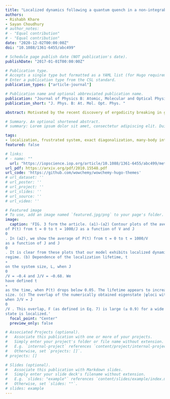 ```yaml
---
title: "Localized dynamics following a quantum quench in a non-integrable system: an example on the sawtooth ladder"
authors:
- Rishabh Khare
- Sayan Choudhury
# author_notes:
# - "Equal contribution"
# - "Equal contribution"
date: "2020-12-02T00:00:00Z"
doi: "10.1088/1361-6455/abc499"

# Schedule page publish date (NOT publication's date).
publishDate: "2017-01-01T00:00:00Z"

# Publication type.
# Accepts a single type but formatted as a YAML list (for Hugo requirements).
# Enter a publication type from the CSL standard.
publication_types: ["article-journal"]

# Publication name and optional abbreviated publication name.
publication: "Journal of Physics B: Atomic, Molecular and Optical Physics"
publication_short: "J. Phys. B: At. Mol. Opt. Phys. "

abstract: Motivated by the recent discovery of ergodicity breaking in geometrically frustrated systems, we study the quench dynamics of interacting hardcore bosons on a sawtooth ladder. We identify a set of initial states for which this system exhibits characteristic signatures of localization like initial state memory retention and slow growth of entanglement entropy for a wide parameter regime. Remarkably, this localization persists even when the many-body spectrum is thermalizing. We argue that the localized dynamics originates from an interaction induced quantum interference. Our results show that the sawtooth ladder can be a fertile platform for realizing non-equilibrium quantum states of matter.

# Summary. An optional shortened abstract.
# summary: Lorem ipsum dolor sit amet, consectetur adipiscing elit. Duis posuere tellus ac convallis placerat. Proin tincidunt magna sed ex sollicitudin condimentum.

tags:
- localization, frustrated system, exact diagonalization, many-body interaction
featured: false

# links:
# - name: ""
  url: "https://iopscience.iop.org/article/10.1088/1361-6455/abc499/meta"
url_pdf: https://arxiv.org/pdf/2010.15548.pdf
url_code: 'https://github.com/wowchemy/wowchemy-hugo-themes'
# url_dataset: ''
# url_poster: ''
# url_project: ''
# url_slides: ''
# url_source: ''
# url_video: ''

# Featured image
# To use, add an image named `featured.jpg/png` to your page's folder. 
image:
  caption: 'FIG. 3 form the article. (a1)-(a2) Contour plots of the average return probability, P(t), for the 12−site ladder. For (a1), we show the average
of P(t) from t = 0 to t = 1000/J as a function of V and J
0
. In (a2), we show the average of P(t) from t = 0 to t = 1000/V
as a function of J and J
0
. It is clear from these plots that our model exhibits localized dynamics for a wide parameter
regime. (b) Dependence of the localization lifetime, t
∗
on the system size, L, when J
0
/V = −0.4 and J/V = −0.68. We
have defined t
∗
as the time, when P(t) drops below 0.05. The lifetime appears to increase exponentially with the system
size. (c) The overlap of the numerically obtained eigenstate |ψloci with the analytic eigenstate |φloci for the 10−site ladder,
when J/V = J
0
/V . This overlap, F (as defined in Eq. 7) is large (≥ 0.9) for a wide parameter regime, indicating that the
state is localized.'
  focal_point: "Center"
  preview_only: false

# Associated Projects (optional).
#   Associate this publication with one or more of your projects.
#   Simply enter your project's folder or file name without extension.
#   E.g. `internal-project` references `content/project/internal-project/index.md`.
#   Otherwise, set `projects: []`.
# projects: []

# Slides (optional).
#   Associate this publication with Markdown slides.
#   Simply enter your slide deck's filename without extension.
#   E.g. `slides: "example"` references `content/slides/example/index.md`.
#   Otherwise, set `slides: ""`.
# slides: example
---
```


<!-- {{% callout note %}}
Click the *Cite* button above to demo the feature to enable visitors to import publication metadata into their reference management software.
{{% /callout %}}

{{% callout note %}}
Create your slides in Markdown - click the *Slides* button to check out the example.
{{% /callout %}}

Add the publication's **full text** or **supplementary notes** here. You can use rich formatting such as including [code, math, and images](https://wowchemy.com/docs/content/writing-markdown-latex/). -->

